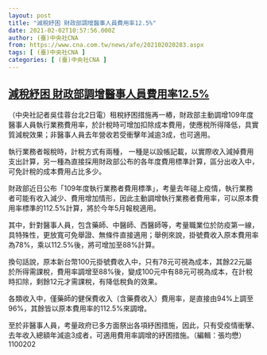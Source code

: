 ```yaml
---
layout: post
title: "減稅紓困 財政部調增醫事人員費用率12.5%"
date: 2021-02-02T10:57:56.000Z
author: (臺)中央社CNA
from: https://www.cna.com.tw/news/afe/202102020283.aspx
tags: [ (臺)中央社CNA ]
categories: [ (臺)中央社CNA ]
---
```

<!--1612263476000-->
[減稅紓困 財政部調增醫事人員費用率12.5%](https://www.cna.com.tw/news/afe/202102020283.aspx)
------

<div>
<div></div><div class="paragraph"><p>（中央社記者吳佳蓉台北2日電）租稅紓困措施再一樁，財政部主動調增109年度醫事人員執行業務費用率，於計稅時可增加扣除成本費用，使應稅所得降低，具實質減稅效果；非醫事人員去年營收若受衝擊年減逾3成，也可適用。</p><p>執行業務者報稅時，計稅方式有兩種， 一種是以設帳記載，以實際收入減掉費用支出計算，另一種為直接採用財政部公布的各年度費用標準計算，區分出收入中，可免計稅的成本費用占比多少。</p><p>財政部近日公布「109年度執行業務者費用標準」，考量去年碰上疫情，執行業務者可能有收入減少、費用增加情形，因此主動調增執行業務者費用率，可以原本費用率標準的112.5%計算，將於今年5月報稅適用。</p><p>其中，針對醫事人員，包含藥師、中醫師、西醫師等，考量職業位於防疫第一線，具特殊性，更放寬可免舉證、無條件直接適用；舉例來說，掛號費收入原本費用率為78%，乘以112.5%後，將可增加至88%計算。</p><p>換句話說，原本新台幣100元掛號費收入中，只有78元可視為成本，其餘22元屬於所得需課稅，費用率調增至88%後，變成100元中有88元可視為成本，在計稅時扣除，剩餘12元才需課稅，有降低稅負的效果。</p><p>各類收入中，僅藥師的健保費收入（含藥費收入）費用率，是直接由94%上調至96%，其餘皆以原本費用率的112.5%來調增。</p><p>至於非醫事人員，考量政府已多方面祭出各項紓困措施，因此，只有受疫情衝擊、去年收入總額年減逾3成者，可適用費用率調增的紓困措施。（編輯：張均懋）1100202</p></div>
</div>
